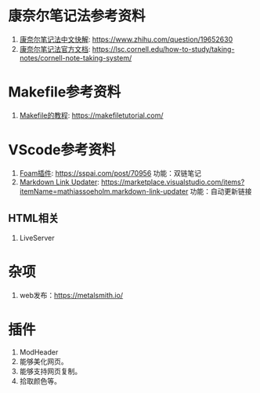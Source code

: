 

# 康奈尔笔记法参考资料

1. [康奈尔笔记法中文快解](https://www.zhihu.com/question/19652630): https://www.zhihu.com/question/19652630
2. [康奈尔笔记法官方文档](https://lsc.cornell.edu/how-to-study/taking-notes/cornell-note-taking-system/): https://lsc.cornell.edu/how-to-study/taking-notes/cornell-note-taking-system/


# Makefile参考资料
1. [Makefile的教程](https://makefiletutorial.com/): https://makefiletutorial.com/


# VScode参考资料
1. [Foam插件](https://sspai.com/post/70956): https://sspai.com/post/70956
  功能：双链笔记
2. [Markdown Link Updater](https://marketplace.visualstudio.com/items?itemName=mathiassoeholm.markdown-link-updater): https://marketplace.visualstudio.com/items?itemName=mathiassoeholm.markdown-link-updater
  功能：自动更新链接

## HTML相关
1. LiveServer



# 杂项
1. web发布：https://metalsmith.io/

# 插件
1. ModHeader
  1. 能够美化网页。
  2. 能够支持网页复制。
  3. 拾取颜色等。
  




